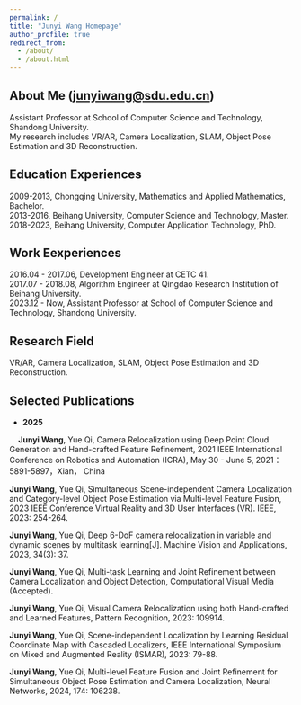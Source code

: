 ```yaml
---
permalink: /
title: "Junyi Wang Homepage"
author_profile: true
redirect_from: 
  - /about/
  - /about.html
---
```


## About Me (junyiwang@sdu.edu.cn)
Assistant Professor at School of Computer Science and Technology, Shandong University.  
My research includes VR/AR, Camera Localization, SLAM, Object Pose Estimation and 3D Reconstruction.  

## Education Experiences
2009-2013, Chongqing University, Mathematics and Applied Mathematics, Bachelor.  
2013-2016, Beihang University,   Computer Science and Technology, Master.  
2018-2023, Beihang University,   Computer Application Technology, PhD.  

## Work Eexperiences
2016.04 - 2017.06, Development Engineer at CETC 41.  
2017.07 - 2018.08, Algorithm Engineer at Qingdao Research Institution of Beihang University.  
2023.12 - Now,     Assistant Professor at School of Computer Science and Technology, Shandong University.  

## Research Field
VR/AR, Camera Localization, SLAM, Object Pose Estimation and 3D Reconstruction.  

## Selected Publications

- **2025**

$~~~$ **Junyi Wang**, Yue Qi, Camera Relocalization using Deep Point Cloud Generation and Hand-crafted Feature Refinement, 2021 IEEE International Conference on Robotics and Automation (ICRA), May 30 - June 5, 2021：5891-5897，Xian， China

**Junyi Wang**, Yue Qi, Simultaneous Scene-independent Camera Localization and Category-level Object Pose Estimation via Multi-level Feature Fusion, 2023 IEEE Conference Virtual Reality and 3D User Interfaces (VR). IEEE, 2023: 254-264.

**Junyi Wang**, Yue Qi, Deep 6-DoF camera relocalization in variable and dynamic scenes by multitask learning[J]. Machine Vision and Applications, 2023, 34(3): 37.

**Junyi Wang**, Yue Qi, Multi-task Learning and Joint Refinement between Camera Localization and Object Detection, Computational Visual Media (Accepted).

**Junyi Wang**, Yue Qi, Visual Camera Relocalization using both Hand-crafted and Learned Features, Pattern Recognition, 2023: 109914.

**Junyi Wang**, Yue Qi, Scene-independent Localization by Learning Residual Coordinate Map with Cascaded Localizers, IEEE International Symposium on Mixed and Augmented Reality (ISMAR), 2023: 79-88.

**Junyi Wang**, Yue Qi, Multi-level Feature Fusion and Joint Refinement for Simultaneous Object Pose Estimation and Camera Localization, Neural Networks, 2024, 174: 106238.
